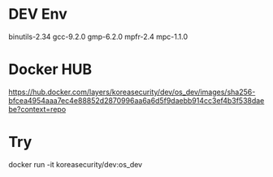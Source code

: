 # DEV Env 
binutils-2.34
gcc-9.2.0
gmp-6.2.0
mpfr-2.4
mpc-1.1.0
# Docker HUB
https://hub.docker.com/layers/koreasecurity/dev/os_dev/images/sha256-bfcea4954aaa7ec4e88852d2870996aa6a6d5f9daebb914cc3ef4b3f538daebe?context=repo
# Try
docker run -it koreasecurity/dev:os_dev
